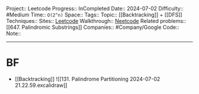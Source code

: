 Project:: Leetcode
Progress:: InCompleted
Date:: 2024-07-02
Difficulty:: #Medium 
Time:: `O(2^n)`
Space:: 
Tags:: 
Topic:: [[Backtracking]] + [[DFS]]
Techniques:: 
Sites:: [Leetcode](https://leetcode.com/problems/palindrome-partitioning/description/)
Walkthrough:: [Neetcode](https://www.youtube.com/watch?v=3jvWodd7ht0)
Related problems:: [[647. Palindromic Substrings]]
Companies:: #Company/Google
Code:: 
Note:: 

---

# BF
- [[Backtracking]]
![[131. Palindrome Partitioning 2024-07-02 21.22.59.excalidraw]]